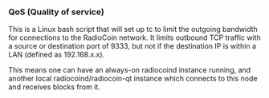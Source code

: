 ### QoS (Quality of service) ###

This is a Linux bash script that will set up tc to limit the outgoing bandwidth for connections to the RadioCoin network. It limits outbound TCP traffic with a source or destination port of 9333, but not if the destination IP is within a LAN (defined as 192.168.x.x).

This means one can have an always-on radiocoind instance running, and another local radiocoind/radiocoin-qt instance which connects to this node and receives blocks from it.
